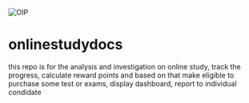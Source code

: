 ![OIP](https://user-images.githubusercontent.com/15867265/126938071-518e3194-6c1b-4e47-ba0c-6ab5742d2b86.jpg)
# onlinestudydocs
this repo is for the analysis and investigation on online study, track the progress, calculate reward points and based on that make eligible  to purchase some test or exams, display dashboard, report to individual condidate
